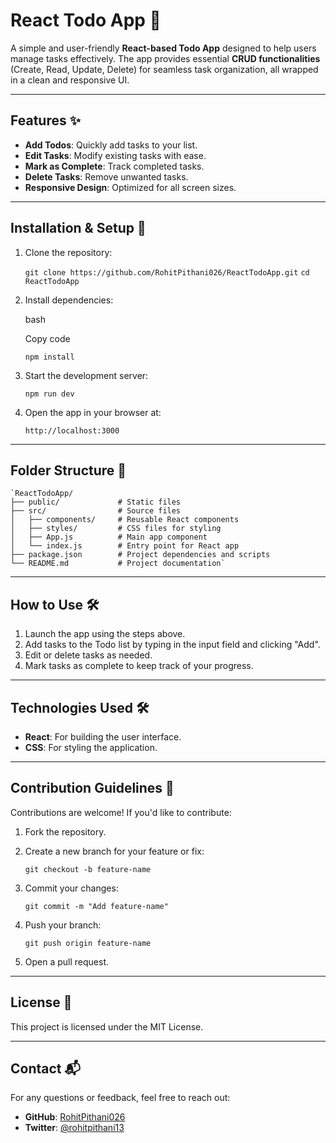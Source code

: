 
# React Todo App 📝

A simple and user-friendly **React-based Todo App** designed to help users manage tasks effectively. The app provides essential **CRUD functionalities** (Create, Read, Update, Delete) for seamless task organization, all wrapped in a clean and responsive UI.

----------

## Features ✨

-   **Add Todos**: Quickly add tasks to your list.
-   **Edit Tasks**: Modify existing tasks with ease.
-   **Mark as Complete**: Track completed tasks.
-   **Delete Tasks**: Remove unwanted tasks.
-   **Responsive Design**: Optimized for all screen sizes.

----------

## Installation & Setup 🚀

1.  Clone the repository:
 
    `git clone https://github.com/RohitPithani026/ReactTodoApp.git`
    `cd ReactTodoApp` 
    
2.  Install dependencies:
    
    bash
    
    Copy code
    
    `npm install` 
    
3.  Start the development server:
 
    `npm run dev` 
    
4.  Open the app in your browser at:
    

    `http://localhost:3000` 
    

----------

## Folder Structure 📂

```
`ReactTodoApp/
├── public/             # Static files
├── src/                # Source files
│   ├── components/     # Reusable React components
│   ├── styles/         # CSS files for styling
│   ├── App.js          # Main app component
│   └── index.js        # Entry point for React app
├── package.json        # Project dependencies and scripts
└── README.md           # Project documentation` 
```
----------

## How to Use 🛠️

1.  Launch the app using the steps above.
2.  Add tasks to the Todo list by typing in the input field and clicking "Add".
3.  Edit or delete tasks as needed.
4.  Mark tasks as complete to keep track of your progress.

----------

## Technologies Used 🛠️

-   **React**: For building the user interface.
-   **CSS**: For styling the application.

----------

## Contribution Guidelines 🤝

Contributions are welcome! If you'd like to contribute:

1.  Fork the repository.
2.  Create a new branch for your feature or fix:
   
    `git checkout -b feature-name` 
    
3.  Commit your changes:
    
    `git commit -m "Add feature-name"` 
    
4.  Push your branch:
 
    `git push origin feature-name` 
    
5.  Open a pull request.

----------

## License 📜

This project is licensed under the MIT License.

----------

## Contact 📬

For any questions or feedback, feel free to reach out:

-   **GitHub**: [RohitPithani026](https://github.com/RohitPithani026)
-   **Twitter**: [@rohitpithani13](https://x.com/rohitpithani13)
